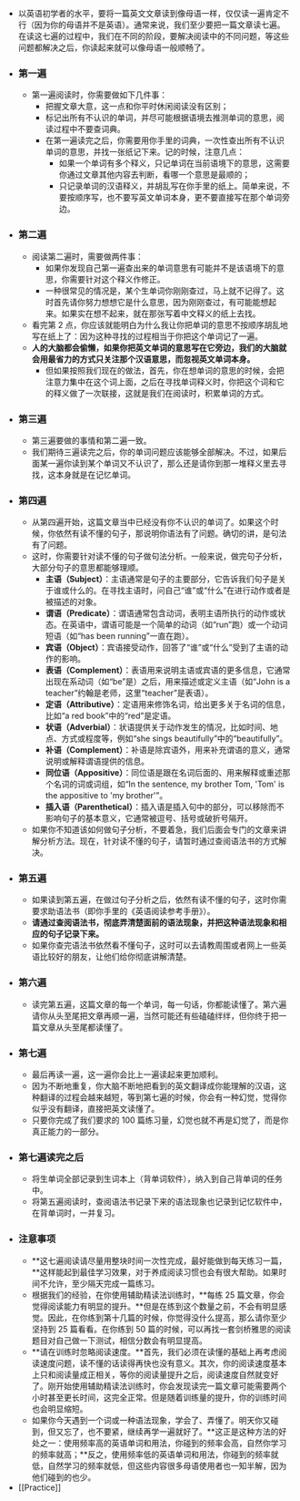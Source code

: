 - 以英语初学者的水平，要将一篇英文文章读到像母语一样，仅仅读一遍肯定不行（因为你的母语并不是英语）。通常来说，我们至少要把一篇文章读七遍。在读这七遍的过程中，我们在不同的阶段，要解决阅读中的不同问题，等这些问题都解决之后，你读起来就可以像母语一般顺畅了。
- ### 第一遍
	- 第一遍阅读时，你需要做如下几件事：
		- 把握文章大意，这一点和你平时休闲阅读没有区别；
		- 标记出所有不认识的单词，并尽可能根据语境去推测单词的意思，阅读过程中不要查词典。
		- 在第一遍读完之后，你需要用你手里的词典，一次性查出所有不认识单词的意思，并找一张纸记下来。记的时候，注意几点：
			- 如果一个单词有多个释义，只记单词在当前语境下的意思，这需要你通过文章其他内容去判断，看哪一个意思是最顺的；
			- 只记录单词的汉语释义，并胡乱写在你手里的纸上。简单来说，不要按顺序写，也不要写英文单词本身，更不要直接写在那个单词旁边。
- ### 第二遍
	- 阅读第二遍时，需要做两件事：
		- 如果你发现自己第一遍查出来的单词意思有可能并不是该语境下的意思，你需要针对这个释义作修正。
		- 一种很常见的情况是，某个生单词你刚刚查过，马上就不记得了。这时首先请你努力想想它是什么意思，因为刚刚查过，有可能能想起来。如果实在想不起来，就在那张写着中文释义的纸上去找。
	- 看完第 2 点，你应该就能明白为什么我让你把单词的意思不按顺序胡乱地写在纸上了：因为这种寻找的过程相当于你把这个单词记了一遍。
	- **人的大脑都会偷懒，如果你把英文单词的意思写在它旁边，我们的大脑就会用最省力的方式只关注那个汉语意思，而忽视英文单词本身。**
		- 但如果按照我们现在的做法，首先，你在想单词的意思的时候，会把注意力集中在这个词上面，之后在寻找单词释义时，你把这个词和它的释义做了一次联接，这就是我们在阅读时，积累单词的方式。
- ### 第三遍
	- 第三遍要做的事情和第二遍一致。
	- 我们期待三遍读完之后，你的单词问题应该能够全部解决。不过，如果后面某一遍你读到某个单词又不认识了，那么还是请你到那一堆释义里去寻找，这本身就是在记忆单词。
- ### 第四遍
	- 从第四遍开始，这篇文章当中已经没有你不认识的单词了。如果这个时候，你依然有读不懂的句子，那说明你语法有了问题。确切的讲，是句法有了问题。
	- 这时，你需要针对读不懂的句子做句法分析。一般来说，做完句子分析，大部分句子的意思都能够理顺。
		- **主语（Subject）**：主语通常是句子的主要部分，它告诉我们句子是关于谁或什么的。在寻找主语时，问自己“谁”或“什么”在进行动作或者是被描述的对象。
		- **谓语（Predicate）**：谓语通常包含动词，表明主语所执行的动作或状态。在英语中，谓语可能是一个简单的动词（如“run”跑）或一个动词短语（如“has been running”一直在跑）。
		- **宾语（Object）**：宾语接受动作，回答了“谁”或“什么”受到了主语的动作的影响。
		- **表语（Complement）**：表语用来说明主语或宾语的更多信息，它通常出现在系动词（如“be”是）之后，用来描述或定义主语（如“John is a teacher”约翰是老师，这里“teacher”是表语）。
		- **定语（Attributive）**：定语用来修饰名词，给出更多关于名词的信息，比如“a red book”中的“red”是定语。
		- **状语（Adverbial）**：状语提供关于动作发生的情况，比如时间、地点、方式或程度等，例如“she sings beautifully”中的“beautifully”。
		- **补语（Complement）**：补语是除宾语外，用来补充谓语的意义，通常说明或解释谓语提供的信息。
		- **同位语（Appositive）**：同位语是跟在名词后面的、用来解释或重述那个名词的词或词组，如“In the sentence, my brother Tom, 'Tom' is the appositive to 'my brother'”。
		- **插入语（Parenthetical）**：插入语是插入句中的部分，可以移除而不影响句子的基本意义，它通常被逗号、括号或破折号隔开。
	- 如果你不知道该如何做句子分析，不要着急，我们后面会专门的文章来讲解分析方法。现在，针对读不懂的句子，请暂时通过查阅语法书的方式解决。
- ### 第五遍
	- 如果读到第五遍，在做过句子分析之后，依然有读不懂的句子，这时你需要求助语法书（即你手里的《英语阅读参考手册》）。
	- **请通过查阅语法书，彻底弄清楚面前的语法现象，并把这种语法现象和相应的句子记录下来。**
	- 如果你查完语法书依然看不懂句子，这时可以去请教周围或者网上一些英语比较好的朋友，让他们给你彻底讲解清楚。
- ### 第六遍
	- 读完第五遍，这篇文章的每一个单词，每一句话，你都能读懂了。第六遍请你从头至尾把文章再顺一遍，当然可能还有些磕磕绊绊，但你终于把一篇文章从头至尾都读懂了。
- ### 第七遍
	- 最后再读一遍，这一遍你会比上一遍读起来更加顺利。
	- 因为不断地重复，你大脑不断地把看到的英文翻译成你能理解的汉语，这种翻译的过程会越来越短，等到第七遍的时候，你会有一种幻觉，觉得你似乎没有翻译，直接把英文读懂了。
	- 只要你完成了我们要求的 100 篇练习量，幻觉也就不再是幻觉了，而是你真正能力的一部分。
- ### 第七遍读完之后
	- 将生单词全部记录到生词本上（背单词软件），纳入到自己背单词的任务中。
	- 将第五遍阅读时，查阅语法书记录下来的语法现象也记录到记忆软件中，在背单词时，一并复习。
- ### 注意事项
	- **这七遍阅读请尽量用整块时间一次性完成，最好能做到每天练习一篇，**这样能起到最佳学习效果，对于养成阅读习惯也会有很大帮助。如果时间不允许，至少隔天完成一篇练习。
	- 根据我们的经验，在你使用辅助精读法训练时，**每练 25 篇文章，你会觉得阅读能力有明显的提升。**但是在练到这个数量之前，不会有明显感觉。因此，在你练到第十几篇的时候，你觉得没什么提高，那么请你至少坚持到 25 篇看看。在你练到 50 篇的时候，可以再找一套剑桥雅思的阅读题目对自己做一下测试，相信分数会有明显提高。
	- **请在训练时忽略阅读速度。**首先，我们必须在读懂的基础上再考虑阅读速度问题，读不懂的话读得再快也没有意义。其次，你的阅读速度基本上只和阅读量成正相关，等你的阅读量提升之后，阅读速度自然就变好了。刚开始使用辅助精读法训练时，你会发现读完一篇文章可能需要两个小时甚至更长时间，这完全正常。但是随着训练量的提升，你的训练时间也会明显缩短。
	- 如果你今天遇到一个词或一种语法现象，学会了、弄懂了。明天你又碰到，但又忘了，也不要紧，继续再学一遍就好了。**这正是这种方法的好处之一：使用频率高的英语单词和用法，你碰到的频率会高，自然你学习的频率就高；**反之，使用频率低的英语单词和用法，你碰到的频率就低，自然学习的频率就低，但这些内容很多母语使用者也一知半解，因为他们碰到的也少。
- [[Practice]]
